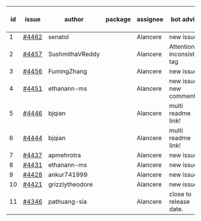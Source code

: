 | id | issue | author | package | assignee | bot advice | created date of issue | target release date | date from target |
| ------ | ------ | ------ | ------ | ------ | ------ | ------ | ------ | :-----: |
| 1 | [#4462](https://github.com/Azure/sdk-release-request/issues/4462) | senatol |  | Alancere | new issue. | 08-23 | 09-22 |  |
| 2 | [#4457](https://github.com/Azure/sdk-release-request/issues/4457) | SushmithaVReddy |  | Alancere | Attention to inconsistent tag | 08-23 | 09-22 |  |
| 3 | [#4456](https://github.com/Azure/sdk-release-request/issues/4456) | FumingZhang |  | Alancere | new issue. | 08-23 | 09-22 |  |
| 4 | [#4451](https://github.com/Azure/sdk-release-request/issues/4451) | ethanann-ms |  | Alancere | new issue. new comment. | 08-17 | 09-22 |  |
| 5 | [#4446](https://github.com/Azure/sdk-release-request/issues/4446) | bjqian |  | Alancere | multi readme link! | 08-17 | 09-22 |  |
| 6 | [#4444](https://github.com/Azure/sdk-release-request/issues/4444) | bjqian |  | Alancere | multi readme link! | 08-17 | 09-22 |  |
| 7 | [#4437](https://github.com/Azure/sdk-release-request/issues/4437) | apmehrotra |  | Alancere | new issue. | 08-16 | 09-22 |  |
| 8 | [#4431](https://github.com/Azure/sdk-release-request/issues/4431) | ethanann-ms |  | Alancere | new issue. | 08-15 | 09-22 |  |
| 9 | [#4428](https://github.com/Azure/sdk-release-request/issues/4428) | ankur741999 |  | Alancere | new issue. | 08-14 | 09-22 |  |
| 10 | [#4421](https://github.com/Azure/sdk-release-request/issues/4421) | grizzlytheodore |  | Alancere | new issue. | 08-12 | 09-22 |  |
| 11 | [#4346](https://github.com/Azure/sdk-release-request/issues/4346) | pathuang-sia |  | Alancere | close to release date.  | 07-19 | 08-25 | -2 |
